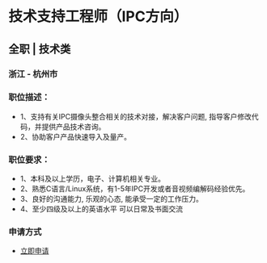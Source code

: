 
# 技术支持工程师（IPC方向）
## 全职  |  技术类
### 浙江 - 杭州市

### 职位描述：
- 1、支持有关IPC摄像头整合相关的技术对接，解决客户问题, 指导客户修改代码，并提供产品技术咨询。
- 2、协助客户产品快速导入及量产。

### 职位要求：
- 1、本科及以上学历，电子、计算机相关专业。
- 2、熟悉C语言/Linux系统，有1-5年IPC开发或者音视频编解码经验优先。
- 3、良好的沟通能力, 乐观的心态, 能承受一定的工作压力。
- 4、至少四级及以上的英语水平 可以日常及书面交流
### 申请方式
- <a href="mailto:hr@tuya.com?subject=求职简历-技术支持工程师（IPC方向）-来自GitHub">立即申请</a>